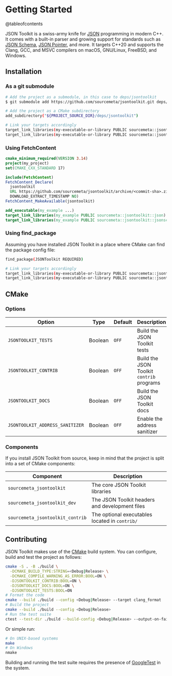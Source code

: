 Getting Started
===============

@tableofcontents

JSON Toolkit is a swiss-army knife for [JSON](https://www.json.org) programming
in modern C++. It comes with a built-in parser and growing support for
standards such as [JSON Schema](http://json-schema.org), [JSON
Pointer](https://www.rfc-editor.org/rfc/rfc6901), and more.  It targets C++20
and supports the Clang, GCC, and MSVC compilers on macOS, GNU/Linux, FreeBSD,
and Windows.

Installation
------------

### As a git submodule

```sh
# Add the project as a submodule, in this case to deps/jsontoolkit
$ git submodule add https://github.com/sourcemeta/jsontoolkit.git deps/jsontoolkit

# Add the project as a CMake subdirectory
add_subdirectory("${PROJECT_SOURCE_DIR}/deps/jsontoolkit")

# Link your targets accordingly
target_link_libraries(my-executable-or-library PUBLIC sourcemeta::jsontoolkit::json)
target_link_libraries(my-executable-or-library PUBLIC sourcemeta::jsontoolkit::jsonschema)
```

### Using FetchContent

```cmake
cmake_minimum_required(VERSION 3.14)
project(my_project)
set(CMAKE_CXX_STANDARD 17)

include(FetchContent)
FetchContent_Declare(
  jsontoolkit
  URL https://github.com/sourcemeta/jsontoolkit/archive/<commit-sha>.zip
  DOWNLOAD_EXTRACT_TIMESTAMP NO)
FetchContent_MakeAvailable(jsontoolkit)

add_executable(my_example ...)
target_link_libraries(my_example PUBLIC sourcemeta::jsontoolkit::json)
target_link_libraries(my_example PUBLIC sourcemeta::jsontoolkit::jsonschema)
```

### Using find_package

Assuming you have installed JSON Toolkit in a place where CMake can find the
package config file:

```sh
find_package(JSONToolkit REQUIRED)

# Link your targets accordingly
target_link_libraries(my-executable-or-library PUBLIC sourcemeta::jsontoolkit::json)
target_link_libraries(my-executable-or-library PUBLIC sourcemeta::jsontoolkit::jsonschema)
```

CMake
-----

### Options

| Option                          | Type    | Default | Description                               |
|---------------------------------|---------|---------|-------------------------------------------|
| `JSONTOOLKIT_TESTS`             | Boolean | `OFF`   | Build the JSON Toolkit tests              |
| `JSONTOOLKIT_CONTRIB`           | Boolean | `OFF`   | Build the JSON Toolkit `contrib` programs |
| `JSONTOOLKIT_DOCS`              | Boolean | `OFF`   | Build the JSON Toolkit docs               |
| `JSONTOOLKIT_ADDRESS_SANITIZER` | Boolean | `OFF`   | Enable the address sanitizer              |

### Components

If you install JSON Toolkit from source, keep in mind that the project is split
into a set of CMake components:

| Component                        | Description                                    |
|----------------------------------|------------------------------------------------|
| `sourcemeta_jsontoolkit`         | The core JSON Toolkit libraries                |
| `sourcemeta_jsontoolkit_dev`     | The JSON Toolkit headers and development files |
| `sourcemeta_jsontoolkit_contrib` | The optional executables located in `contrib/` |

Contributing
------------

JSON Toolkit makes use of the [CMake](https://cmake.org) build system. You can
configure, build and test the project as follows:

```sh
cmake -S . -B ./build \
  -DCMAKE_BUILD_TYPE:STRING=<Debug|Release> \
  -DCMAKE_COMPILE_WARNING_AS_ERROR:BOOL=ON \
  -DJSONTOOLKIT_CONTRIB:BOOL=ON \
  -DJSONTOOLKIT_DOCS:BOOL=ON \
  -DJSONTOOLKIT_TESTS:BOOL=ON
# Format the code
cmake --build ./build --config <Debug|Release> --target clang_format
# Build the project
cmake --build ./build --config <Debug|Release>
# Run the test suite
ctest --test-dir ./build --build-config <Debug|Release> --output-on-failure --progress
```

Or simple run:

```sh
# On UNIX-based systems
make
# On Windows
nmake
```

Building and running the test suite requires the presence of
[GoogleTest](https://google.github.io/googletest/) in the system.
